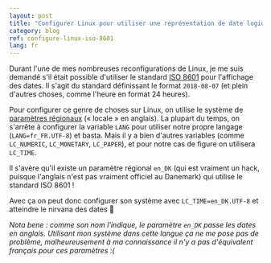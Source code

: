 ```yaml
---
layout: post
title: "Configurer Linux pour utiliser une représentation de date logique (ISO 8601)"
category: blog
ref: configure-linux-iso-8601
lang: fr
---
```


Durant l'une de mes nombreuses reconfigurations de Linux, je me suis demandé
s'il était possible d'utiliser le standard [ISO 8601][iso] pour l'affichage des
dates. Il s'agit du standard définissant le format `2018-08-07` (et plein
d'autres choses, comme l'heure en format 24 heures).

Pour configurer ce genre de choses sur Linux, on utilise le système de
[paramètres régionaux][locale] (« locale » en anglais). La plupart du temps, on
s'arrête à configurer la variable `LANG` pour utiliser notre propre langage
(`LANG=fr_FR.UTF-8`) et basta. Mais il y a bien d'autres variables (comme
`LC_NUMERIC`, `LC_MONETARY`, `LC_PAPER`), et pour notre cas de figure on
utilisera `LC_TIME`.

Il s'avère qu'il existe un paramètre régional `en_DK` (qui est vraiment un
hack, puisque l'anglais n'est pas vraiment officiel au Danemark) qui utilise le
standard ISO 8601 !

Avec ça on peut donc configurer son système avec `LC_TIME=en_DK.UTF-8` et
atteindre le nirvana des dates 🙏

*Nota bene : comme son nom l'indique, le paramètre `en_DK` passe les dates en
anglais. Utilisant mon système dans cette langue ça ne me pose pas de problème,
malheureusement à ma connaissance il n'y a pas d'équivalent français pour ces
paramètres :(*

[iso]: https://fr.wikipedia.org/wiki/ISO_8601
[locale]: https://fr.wikipedia.org/wiki/Param%C3%A8tres_r%C3%A9gionaux
